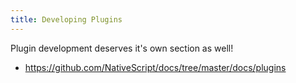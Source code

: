```yaml
---
title: Developing Plugins
---
```


Plugin development deserves it's own section as well!

- https://github.com/NativeScript/docs/tree/master/docs/plugins
